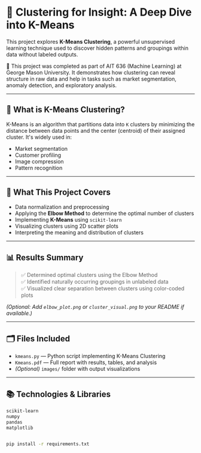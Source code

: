# 📌 Clustering for Insight: A Deep Dive into K-Means

This project explores **K-Means Clustering**, a powerful unsupervised learning technique used to discover hidden patterns and groupings within data without labeled outputs.

🧪 This project was completed as part of AIT 636 (Machine Learning) at George Mason University. It demonstrates how clustering can reveal structure in raw data and help in tasks such as market segmentation, anomaly detection, and exploratory analysis.

---

## 🧠 What is K-Means Clustering?

K-Means is an algorithm that partitions data into `K` clusters by minimizing the distance between data points and the center (centroid) of their assigned cluster. It's widely used in:

- Market segmentation
- Customer profiling
- Image compression
- Pattern recognition

---

## 🚀 What This Project Covers

- Data normalization and preprocessing
- Applying the **Elbow Method** to determine the optimal number of clusters
- Implementing **K-Means** using `scikit-learn`
- Visualizing clusters using 2D scatter plots
- Interpreting the meaning and distribution of clusters

---

## 📊 Results Summary

> ✅ Determined optimal clusters using the Elbow Method  
> ✅ Identified naturally occurring groupings in unlabeled data  
> ✅ Visualized clear separation between clusters using color-coded plots

*(Optional: Add `elbow_plot.png` or `cluster_visual.png` to your README if available.)*

---

## 🗂️ Files Included

- `kmeans.py` — Python script implementing K-Means Clustering  
- `Kmeans.pdf` — Full report with results, tables, and analysis  
- *(Optional)* `images/` folder with output visualizations

---

## 📚 Technologies & Libraries

```bash
scikit-learn
numpy
pandas
matplotlib


pip install -r requirements.txt

